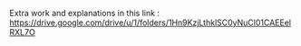 Extra work and explanations in this link : https://drive.google.com/drive/u/1/folders/1Hn9KzjLthklSC0yNuCl01CAEEelRXL7O
